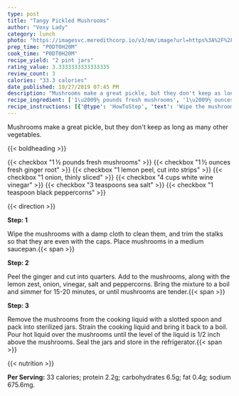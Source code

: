 ```yaml
---
type: post
title: "Tangy Pickled Mushrooms"
author: "Voxy Lady"
category: lunch
photo: "https://imagesvc.meredithcorp.io/v3/mm/image?url=https%3A%2F%2Fimages.media-allrecipes.com%2Fuserphotos%2F3208843.jpg"
prep_time: "P0DT0H20M"
cook_time: "P0DT0H20M"
recipe_yield: "2 pint jars"
rating_value: 3.3333333333333335
review_count: 3
calories: "33.3 calories"
date_published: 10/27/2019 07:45 PM
description: "Mushrooms make a great pickle, but they don't keep as long as many other vegetables."
recipe_ingredient: ['1\u2009½ pounds fresh mushrooms', '1\u2009½ ounces fresh ginger root', '1 lemon peel, cut into strips', '1 onion, thinly sliced', '4 cups white wine vinegar', '3 teaspoons sea salt', '1 teaspoon black peppercorns']
recipe_instructions: [{'@type': 'HowToStep', 'text': 'Wipe the mushrooms with a damp cloth to clean them, and trim the stalks so that they are even with the caps.  Place mushrooms in a medium saucepan.\n'}, {'@type': 'HowToStep', 'text': 'Peel the ginger and cut into quarters.  Add to the mushrooms, along with the lemon zest, onion, vinegar, salt and peppercorns.  Bring the mixture to a boil and simmer for 15-20 minutes, or until mushrooms are tender.\n'}, {'@type': 'HowToStep', 'text': 'Remove the mushrooms from the cooking liquid with a slotted spoon and pack into sterilized jars.  Strain the cooking liquid and bring it back to a boil.  Pour hot liquid over the mushrooms until the level of the liquid is 1/2 inch above the mushrooms.  Seal the jars and store in the refrigerator.\n'}]
---
```


Mushrooms make a great pickle, but they don't keep as long as many other vegetables. 

{{< boldheading >}}

{{< checkbox "1 ½ pounds fresh mushrooms" >}}
{{< checkbox "1 ½ ounces fresh ginger root" >}}
{{< checkbox "1  lemon peel, cut into strips" >}}
{{< checkbox "1  onion, thinly sliced" >}}
{{< checkbox "4 cups white wine vinegar" >}}
{{< checkbox "3 teaspoons sea salt" >}}
{{< checkbox "1 teaspoon black peppercorns" >}}


{{< direction >}}

**Step: 1**

Wipe the mushrooms with a damp cloth to clean them, and trim the stalks so that they are even with the caps.  Place mushrooms in a medium saucepan.{{< span >}}

**Step: 2**

Peel the ginger and cut into quarters.  Add to the mushrooms, along with the lemon zest, onion, vinegar, salt and peppercorns.  Bring the mixture to a boil and simmer for 15-20 minutes, or until mushrooms are tender.{{< span >}}

**Step: 3**

Remove the mushrooms from the cooking liquid with a slotted spoon and pack into sterilized jars.  Strain the cooking liquid and bring it back to a boil.  Pour hot liquid over the mushrooms until the level of the liquid is 1/2 inch above the mushrooms.  Seal the jars and store in the refrigerator.{{< span >}}

{{< nutrition >}}

**Per Serving:** 33 calories; protein 2.2g; carbohydrates 6.5g; fat 0.4g; sodium 675.6mg.